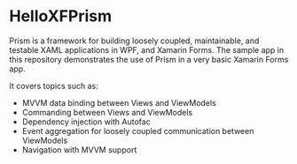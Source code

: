 # HelloXFPrism
Prism is a framework for building loosely coupled, maintainable, and testable XAML applications in WPF, and Xamarin Forms. The sample app in this repository demonstrates the use of Prism in a very basic Xamarin Forms app.

It covers topics such as:
- MVVM data binding between Views and ViewModels
- Commanding between Views and ViewModels
- Dependency injection with Autofac
- Event aggregation for loosely coupled communication between ViewModels
- Navigation with MVVM support